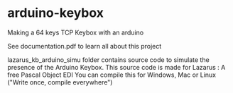 # arduino-keybox
Making a 64 keys TCP Keybox with an arduino

See documentation.pdf to learn all about this project

lazarus_kb_arduino_simu folder contains source code to simulate the presence of the Arduino Keybox.
This source code is made for Lazarus : A free Pascal Object EDI 
You can compile this for Windows, Mac or Linux ("Write once, compile everywhere")
